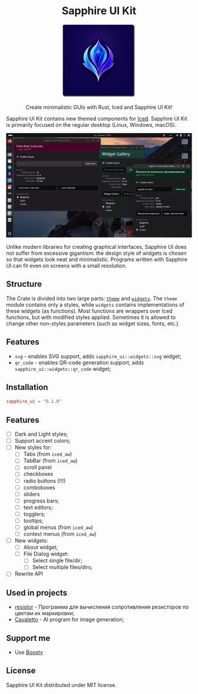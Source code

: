 <div align="center">
    <h1>Sapphire UI Kit</h1>
    <img src="assets/logo.png" width="200">
    <p>Create minimalistic GUIs with Rust, Iced and Sapphire UI Kit!</p>
</div>

Sapphire UI Kit contains new themed components for [Iced](https://iced.rs). Sapphire UI Kit is primarily focused on the regular desktop (Linux, Windows, macOS).

![](assets/demo.png)

Unlike modern libraries for creating graphical interfaces, Sapphire UI does not suffer from excessive gigantism: the design style of widgets is chosen so that widgets look neat and minimalistic. Programs written with Sapphire UI can fit even on screens with a small resolution.

## Structure

The Crate is divided into two large parts: [`theme`](src/theme.rs) and [`widgets`](src/widgets.rs). The `theme` module contains only a styles, while `widgets` contains implementations of these widgets (as functions). Most functions are wrappers over Iced functions, but with modified styles applied. Sometimes it is allowed to change other non-styles parameters (such as widget sizes, fonts, etc.).

## Features

- `svg` - enables SVG support, adds `sapphire_ui::widgets::svg` widget;
- `qr_code` - enables QR-code generation support, adds `sapphire_ui::widgets::qr_code` widget;

## Installation

```toml
sapphire_ui = "0.1.0"
```

## Features

- [ ] Dark and Light styles;
- [ ] Support accent colors;
- [ ] New styles for:
    - [ ] Tabs (from `iced_aw`)
    - [ ] TabBar (from `iced_aw`)
    - [ ] scroll panel
    - [ ] checkboxes
    - [ ] radio buttons (!!!)
    - [ ] comboboxes
    - [ ] sliders
    - [ ] progress bars;
    - [ ] text editors;
    - [ ] togglers;
    - [ ] tooltips;
    - [ ] global menus (from `iced_aw`)
    - [ ] context menus (from `iced_aw`)
- [ ] New widgets:
    - [ ] About widget;
    - [ ] File Dialog widget:
        - [ ] Select single file/dir;
        - [ ] Select multiple files/dirs;
- [ ] Rewrite API

## Used in projects

- [resistor](https://github.com/mskrasnov/resistor) -  Программа для вычисления сопротивления резисторов по цветам их маркировки;
- [Cavaletto](https://github.com/mskrasnov/cavaletto) - AI program for image generation;

## Support me

- Use [Boosty](https://boosty.to/linux-for-arm/donate)

## License

Sapphire UI Kit distributed under MIT license.
